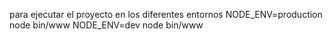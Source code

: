 para ejecutar el proyecto en los diferentes entornos
NODE_ENV=production node bin/www
NODE_ENV=dev node bin/www